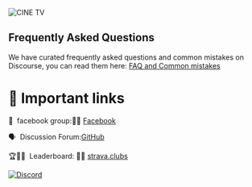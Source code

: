 ![CINE TV]([https://www.ukchinafilm.com/wp-content/uploads/2021/03/UCFC-Logo-ENGCN.png](https://images-wixmp-ed30a86b8c4ca887773594c2.wixmp.com/f/8b466e9f-26b4-4f40-a5ff-7eaa4b314014/dfae0ko-235a2533-8a27-4adf-bf10-b956dab0b814.jpg/v1/fill/w_1091,h_733,q_70,strp/thailand_film_office_logo_by_aisackparrafans_dfae0ko-pre.jpg?token=eyJ0eXAiOiJKV1QiLCJhbGciOiJIUzI1NiJ9.eyJzdWIiOiJ1cm46YXBwOjdlMGQxODg5ODIyNjQzNzNhNWYwZDQxNWVhMGQyNmUwIiwiaXNzIjoidXJuOmFwcDo3ZTBkMTg4OTgyMjY0MzczYTVmMGQ0MTVlYTBkMjZlMCIsIm9iaiI6W1t7ImhlaWdodCI6Ijw9MTI5MCIsInBhdGgiOiJcL2ZcLzhiNDY2ZTlmLTI2YjQtNGY0MC1hNWZmLTdlYWE0YjMxNDAxNFwvZGZhZTBrby0yMzVhMjUzMy04YTI3LTRhZGYtYmYxMC1iOTU2ZGFiMGI4MTQuanBnIiwid2lkdGgiOiI8PTE5MjAifV1dLCJhdWQiOlsidXJuOnNlcnZpY2U6aW1hZ2Uub3BlcmF0aW9ucyJdfQ.Ba8GYk949I6VyR77icmZdUwpuF3GF5D6hT6l8_KESH8))


## Frequently Asked Questions

We have curated frequently asked questions and common mistakes on Discourse, you can read them here: [FAQ and Common mistakes](https://watching.nwsautodaily.com/zh/)


# 📎 Important links


💪 &nbsp;facebook group:📎🌐  [Facebook](https://www.facebook.com/groups/548039300909916/posts/554770153570164)

🗣️ &nbsp;Discussion Forum:[GitHub](https://www.facebook.com/groups/548039300909916/posts/554770153570164)

🏆🧛‍♀️ &nbsp;Leaderboard: 📎🌐  [strava.clubs](https://www.strava.com/clubs/1290772/posts/32045247)



[![Discord](https://img.shields.io/discord/565639094860775436.svg)](https://discord.gg/hAuevqx9Tj)
